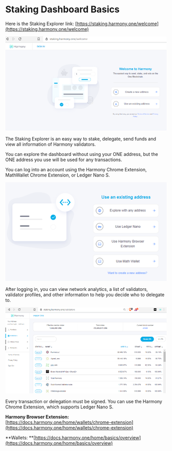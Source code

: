 # Staking Dashboard Basics

Here is the Staking Explorer link:  [https://staking.harmony.one/welcome](https://staking.harmony.one/welcome)

![](<../../.gitbook/assets/image (29).png>)

The Staking Explorer is an easy way to stake, delegate, send funds and view all information of Harmony validators.

You can explore the dashboard without using your ONE address, but the ONE address you use will be used for any transactions.&#x20;

You can log into an account using the Harmony Chrome Extension, MathWallet Chrome Extension, or Ledger Nano S.&#x20;

![](<../../.gitbook/assets/image (30).png>)

After logging in, you can view network analytics, a list of validators, validator profiles, and other information to help you decide who to delegate to.

![](<../../.gitbook/assets/image (159).png>)

Every transaction or delegation must be signed. You can use the Harmony Chrome Extension, which supports Ledger Nano S.

**Harmony Browser Extension:** [https://docs.harmony.one/home/wallets/chrome-extension](https://docs.harmony.one/home/wallets/chrome-extension)

**Wallets: **[https://docs.harmony.one/home/basics/overview](https://docs.harmony.one/home/basics/overview)
